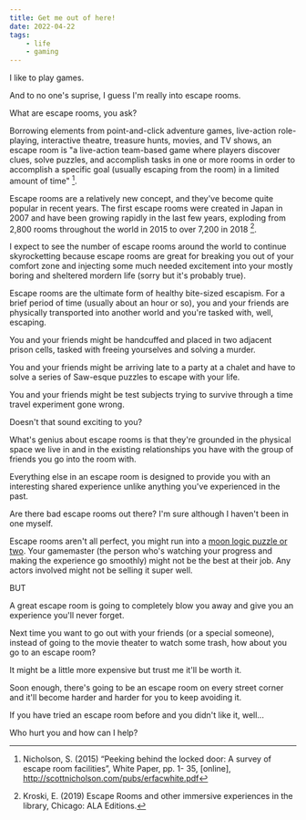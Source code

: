 ```yaml
---
title: Get me out of here!
date: 2022-04-22
tags:
    - life
    - gaming
---
```


I like to play games.

And to no one's suprise, I guess I'm really into escape rooms.

What are escape rooms, you ask?

Borrowing elements from point-and-click adventure games, live-action role-playing, interactive theatre,
treasure hunts, movies, and TV shows, an escape room is "a live-action team-based game where players discover clues, solve puzzles, and accomplish tasks in one or more rooms in order to accomplish a specific goal (usually escaping from the room) in a limited amount of time" [^1].

Escape rooms are a relatively new concept, and they've become quite popular in recent years. The first escape rooms were created in Japan in 2007 and have been growing rapidly in the last few years, exploding from 2,800 rooms throughout the world in 2015 to over 7,200 in 2018 [^2].

I expect to see the number of escape rooms around the world to continue skyrocketting because escape rooms are great for breaking you out of your comfort zone and injecting some much needed excitement into your mostly boring and sheltered mordern life (sorry but it's probably true).

Escape rooms are the ultimate form of healthy bite-sized escapism. For a brief period of time (usually about an hour or so), you and your friends are physically transported into another world and you're tasked with, well, escaping.

You and your friends might be handcuffed and placed in two adjacent prison cells, tasked with freeing yourselves and solving a murder.

You and your friends might be arriving late to a party at a chalet and have to solve a series of Saw-esque puzzles to escape with your life.

You and your friends might be test subjects trying to survive through a time travel experiment gone wrong.

Doesn't that sound exciting to you?

What's genius about escape rooms is that they're grounded in the physical space we live in and in the existing relationships you have with the group of friends you go into the room with.

Everything else in an escape room is designed to provide you with an interesting shared experience unlike anything you've experienced in the past.

Are there bad escape rooms out there? I'm sure although I haven't been in one myself.

Escape rooms aren't all perfect, you might run into a [moon logic puzzle or two](https://tvtropes.org/pmwiki/pmwiki.php/Main/MoonLogicPuzzle). Your gamemaster (the person who's watching your progress and making the experience go smoothly) might not be the best at their job. Any actors involved might not be selling it super well.

BUT

A great escape room is going to completely blow you away and give you an experience you'll never forget.

Next time you want to go out with your friends (or a special someone), instead of going to the movie theater to watch some trash, how about you go to an escape room?

It might be a little more expensive but trust me it'll be worth it.

Soon enough, there's going to be an escape room on every street corner and it'll become harder and harder for you to keep avoiding it.

If you have tried an escape room before and you didn't like it, well...

Who hurt you and how can I help?

[^1]: Nicholson, S. (2015) “Peeking behind the locked door: A survey of escape room facilities”, White Paper, pp. 1-
35, [online], http://scottnicholson.com/pubs/erfacwhite.pdf

[^2]: Kroski, E. (2019) Escape Rooms and other immersive experiences in the library, Chicago: ALA Editions.
